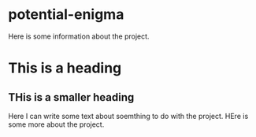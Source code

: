# potential-enigma
Here is some information about the project.
# This is a heading 
## THis is a smaller heading 
Here I can write some text about soemthing to do with the project.
HEre is some more about the project. 
